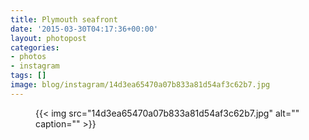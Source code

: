 ```yaml
---
title: Plymouth seafront
date: '2015-03-30T04:17:36+00:00'
layout: photopost
categories:
- photos
- instagram
tags: []
image: blog/instagram/14d3ea65470a07b833a81d54af3c62b7.jpg
---
```


<figure class="photo photo--square">
  {{< img src="14d3ea65470a07b833a81d54af3c62b7.jpg" alt="" caption="" >}}

</figure>



